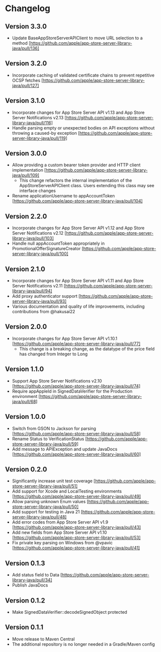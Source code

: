 # Changelog

## Version 3.3.0
- Update BaseAppStoreServerAPIClient to move URL selection to a method [https://github.com/apple/app-store-server-library-java/pull/136]

## Version 3.2.0
- Incorporate caching of validated certificate chains to prevent repetitive OCSP fetches [https://github.com/apple/app-store-server-library-java/pull/127]

## Version 3.1.0
- Incorporate changes for App Store Server API v1.13 and App Store Server Notifications v2.13 [https://github.com/apple/app-store-server-library-java/pull/116]
- Handle parsing empty or unexpected bodies on API exceptions without throwing a caused-by exception [https://github.com/apple/app-store-server-library-java/pull/119]

## Version 3.0.0
- Allow providing a custom bearer token provider and HTTP client implementation [https://github.com/apple/app-store-server-library-java/pull/109]
  - This change refactors the internal implementation of the AppStoreServerAPIClient class. Users extending this class may see interface changes
- Rename applicationUsername to appAccountToken [https://github.com/apple/app-store-server-library-java/pull/104]

## Version 2.2.0
- Incorporate changes for App Store Server API v1.12 and App Store Server Notifications v2.12 [https://github.com/apple/app-store-server-library-java/pull/103]
- Handle null appAccountToken appropriately in PromotionalOfferSignatureCreator [https://github.com/apple/app-store-server-library-java/pull/100]

## Version 2.1.0
- Incorporate changes for App Store Server API v1.11 and App Store Server Notifications v2.11 [https://github.com/apple/app-store-server-library-java/pull/94]
- Add proxy authenticator support [https://github.com/apple/app-store-server-library-java/pull/93]
- Various documentation and quality of life improvements, including contributions from @hakusai22

## Version 2.0.0
- Incorporate changes for App Store Server API v1.10.1 [https://github.com/apple/app-store-server-library-java/pull/77]
  - This change is a breaking change, as the datatype of the price field has changed from Integer to Long

## Version 1.1.0
- Support App Store Server Notifications v2.10 [https://github.com/apple/app-store-server-library-java/pull/74]
- Require appAppleId in SignedDataVerifier for the Production environment [https://github.com/apple/app-store-server-library-java/pull/68]

## Version 1.0.0
- Switch from GSON to Jackson for parsing [https://github.com/apple/app-store-server-library-java/pull/58]
- Rename Status to VerificationStatus [https://github.com/apple/app-store-server-library-java/pull/59]
- Add message to APIException and update JavaDocs [https://github.com/apple/app-store-server-library-java/pull/60]

## Version 0.2.0
- Significantly increase unit test coverage [https://github.com/apple/app-store-server-library-java/pull/51]
- Add support for Xcode and LocalTesting environments [https://github.com/apple/app-store-server-library-java/pull/49]
- Allow parsing unknown Enum values [https://github.com/apple/app-store-server-library-java/pull/50]
- Add support for testing in Java 21 [https://github.com/apple/app-store-server-library-java/pull/48]
- Add error codes from App Store Server API v1.9 [https://github.com/apple/app-store-server-library-java/pull/43]
- Add new fields from App Store Server API v1.10 [https://github.com/apple/app-store-server-library-java/pull/53]
- Fix private key parsing on Windows from @vpavic [https://github.com/apple/app-store-server-library-java/pull/41]

## Version 0.1.3

- Add status field to Data [https://github.com/apple/app-store-server-library-java/pull/34]
- Publish JavaDocs

## Version 0.1.2

- Make SignedDataVerifier::decodeSignedObject protected

## Version 0.1.1

- Move release to Maven Central
- The additional repository is no longer needed in a Gradle/Maven config
